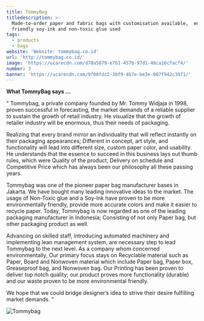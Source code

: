 ```yaml
---
title: TommyBag
titledescription: >-
  Made-to-order paper and fabric bags with customisation available,  environment
  friendly soy-ink and non-toxic glue used
tags:
  - products
  - bags
website: 'Website: tommybag.co.id'
url: 'http://tommybag.co.id/'
image: 'https://ucarecdn.com/d78a5879-e7b1-457b-97d1-48ca16cfacf4/'
number: 3
banner: 'https://ucarecdn.com/9f00fdc2-3bf9-4b7e-be3e-007f942c3971/'
---
```

**What TommyBag says ...**

" Tommybag, a private company founded by Mr. Tommy Widjaja in 1998, proven successful in forecasting, the market demands of a reliable supplier to sustain the growth of retail industry. He visualize that the growth of retailer industry will be enormous, thus their needs of packaging.

Realizing that every brand mirror an individuality that will reflect instantly on their packaging appearances; Different in concept, art style, and functionality will lead into different size, custom paper color, and usability. He understands that the essence to succeed in this business lays out thumb rules, which were Quality of the product, Delivery on schedule and Competitive Price which has always been our philosophy all these passing years.

Tommybag was one of the pioneer paper bag manufacturer bases in Jakarta. We have bought many leading innovative ideas to the market. The usage of Non-Toxic glue and a Soy-Ink have proven to be more environmentally friendly, provide more accurate colors and make it easier to recycle paper. Today, Tommybag is now regarded as one of the leading packaging manufacturer in Indonesia; Consisting of not only Paper bag, but other packaging product as well.

Advancing on skilled staff, introducing automated machinery and implementing lean management system, are necessary step to lead Tommybag to the next level. As a company whom concerned environmentally, Our primary focus stays on Recyclable material such as Paper, Board and Nonwoven material which include Paper bag, Paper box, Greaseproof bag, and Nonwoven bag. Our Printing has been proven to deliver top notch quality; our product proves more functionality (durable) and our waste proven to be more environmental friendly.

We hope that we could bridge designer’s idea to strive their desire fulfilling market demands. "

![Tommybag](https://ucarecdn.com/e1e6231d-972f-4424-a4a4-c0a32b8b02eb/ "Tommybag")
